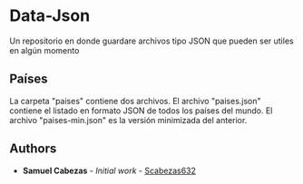 # Data-Json

Un repositorio en donde guardare archivos tipo JSON que pueden ser utiles en algún momento

## Países

La carpeta "paises" contiene dos archivos.
El archivo "paises.json" contiene el listado en formato JSON de todos los países del mundo.
El archivo "paises-min.json" es la versión minimizada del anterior.

## Authors

* **Samuel Cabezas** - *Initial work* - [Scabezas632](https://github.com/scabezas632)

